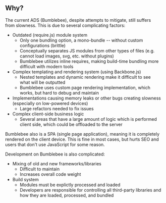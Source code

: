 ## Why?

The current ADS (Bumblebee), despite attempts to mitigate, still suffers from slowness. This is due to several complicating factors:

- Outdated (require.js) module system
  - Only one bundling option, a mono-bundle -- without custom configurations (brittle)
  - Conceptually separates JS modules from other types of files (e.g. cannot load images, svg, etc. without plugins)
  - Bumblebee utilizes inline requires, making build-time bundling more difficult with modern tools
- Complex templating and rendering system (using Backbone.js)
  - Nested templates and dynamic rendering make it difficult to see what will be outputted
  - Bumblebee uses custom page rendering implementation, which works, but hard to debug and maintain
- Implementations causing memory leaks or other bugs creating slowness (especially on low-powered devices)
  - Large refactors needed to fix issues
- Complex client-side business logic
  - Several areas that have a large amount of logic which is performed client side, which could be offloaded to the server

Bumblebee also is a SPA (single page application), meaning it is completely rendered on the client device. This is fine in most cases, but hurts SEO and users that don't use JavaScript for some reason.

Development on Bumblebee is also complicated:

- Mixing of old and new frameworks/libraries
  - Difficult to maintain
  - Increases overall code weight
- Build system
  - Modules must be explictly processed and loaded
  - Developers are responsible for controlling all third-party libraries and how they are loaded, processed, and bundled
